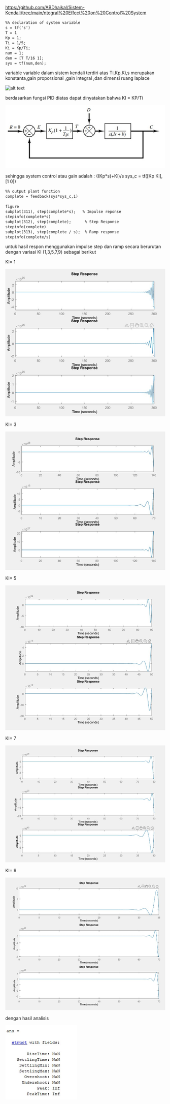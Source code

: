 https://github.com/ABDhaikal/Sistem-Kendali/tree/main/ntegral%20Effect%20on%20Control%20System
   
   
    %% declaration of system variable
    s = tf('s')
    T = 1
    Kp = 1;
    Ti = 1/5;
    Ki = Kp/Ti;
    num = 1;
    den = [T T/16 1];
    sys = tf(num,den);

variable variable dalam sistem kendali terdiri atas Ti,Kp,Ki,s merupakan konstanta,gain proporsional ,gain integral ,dan dimensi ruang laplace


![alt text](https://www.controleng.com/wp-content/uploads/sites/2/2016/07/CTL1608_MAG_F1_LoopTuning_fig-1Slider.jpg)

berdasarkan fungsi PID diatas dapat dinyatakan bahwa KI = KP/Ti 

![alt text](image1.jpeg)

sehingga system control atau gain adalah : ((Kp*s)+Ki)/s
    sys_c = tf([Kp Ki],[1 0])


    %% output plant function
    complete = feedback(sys*sys_c,1)

    figure
    subplot(311), step(complete*s);   % Impulse reponse
    stepinfo(complete*s)
    subplot(312), step(complete);      % Step Response
    stepinfo(complete)
    subplot(313), step(complete / s);  % Ramp response 
    stepinfo(complete/s)


untuk hasil respon menggunakan impulse step dan ramp secara berurutan dengan variasi KI (1,3,5,7,9) sebagai berikut


KI= 1

![alt text](ki1.jpg)

KI= 3

![alt text](ki3.jpg)

KI= 5

![alt text](ki5.jpg)

KI= 7

![alt text](ki7.jpg)

KI= 9

![alt text](ki9.jpg)


dengan hasil analisis

![alt text](analys.jpg)